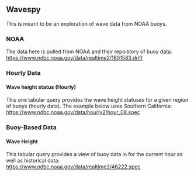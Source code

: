 ## Wavespy

This is meant to be an exploration of wave data from NOAA buoys.

### NOAA
The data here is pulled from NOAA and their repoistory of buoy data.
https://www.ndbc.noaa.gov/data/realtime2/1801583.drift

### Hourly Data
#### Wave height status (Hourly)
This one tabular query provides the wave height statuses for a given region of buoys (hourly data). The example below uses Southern California: https://www.ndbc.noaa.gov/data/hourly2/hour_08.spec


### Buoy-Based Data
#### Wave Height
This tabular query provides a view of buoy data in for the current hour as well as historical data: https://www.ndbc.noaa.gov/data/realtime2/46222.spec
